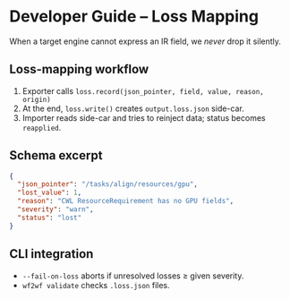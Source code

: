 # Developer Guide – Loss Mapping

When a target engine cannot express an IR field, we *never* drop it silently.

## Loss-mapping workflow
1. Exporter calls `loss.record(json_pointer, field, value, reason, origin)`
2. At the end, `loss.write()` creates `output.loss.json` side-car.
3. Importer reads side-car and tries to reinject data; status becomes `reapplied`.

## Schema excerpt
```json
{
  "json_pointer": "/tasks/align/resources/gpu",
  "lost_value": 1,
  "reason": "CWL ResourceRequirement has no GPU fields",
  "severity": "warn",
  "status": "lost"
}
```

## CLI integration
* `--fail-on-loss` aborts if unresolved losses ≥ given severity.
* `wf2wf validate` checks `.loss.json` files.
